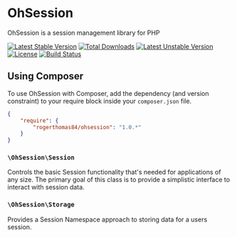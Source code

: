 OhSession
=========

OhSession is a session management library for PHP

[![Latest Stable Version](https://poser.pugx.org/rogerthomas84/ohsession/v/stable.svg)](https://packagist.org/packages/rogerthomas84/ohsession)
[![Total Downloads](https://poser.pugx.org/rogerthomas84/ohsession/downloads.svg)](https://packagist.org/packages/rogerthomas84/ohsession)
[![Latest Unstable Version](https://poser.pugx.org/rogerthomas84/ohsession/v/unstable.svg)](https://packagist.org/packages/rogerthomas84/ohsession)
[![License](https://poser.pugx.org/rogerthomas84/ohsession/license.svg)](https://packagist.org/packages/rogerthomas84/ohsession)
[![Build Status](https://travis-ci.org/rogerthomas84/ohsession.png)](http://travis-ci.org/rogerthomas84/ohsession)

Using Composer
--------------

To use OhSession with Composer, add the dependency (and version constraint) to your require block inside your `composer.json` file.

```json
{
    "require": {
        "rogerthomas84/ohsession": "1.0.*"
    }
}
```

### `\OhSession\Session` ###
Controls the basic Session functionality that's needed for applications of any size.
The primary goal of this class is to provide a simplistic interface to interact with session data.

### `\OhSession\Storage` ###
Provides a Session Namespace approach to storing data for a users session.

